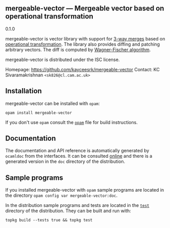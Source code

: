 mergeable-vector — Mergeable vector based on operational transformation
-------------------------------------------------------------------------------
0.1.0

mergeable-vector is vector library with support for [3-way
merges](https://en.wikipedia.org/wiki/Merge_(version_control)#Three-way_merge)
based on [operational
transformation](https://en.wikipedia.org/wiki/Operational_transformation). The
library also provides diffing and patching arbitrary vectors. The diff is
computed by [Wagner-Fischer
algorithm](https://en.wikipedia.org/wiki/Wagner%E2%80%93Fischer_algorithm).

mergeable-vector is distributed under the ISC license.

Homepage: https://github.com/kayceesrk/mergeable-vector
Contact: KC Sivaramakrishnan `<sk826@cl.cam.ac.uk>`

## Installation

mergeable-vector can be installed with `opam`:

    opam install mergeable-vector

If you don't use `opam` consult the [`opam`](opam) file for build
instructions.

## Documentation

The documentation and API reference is automatically generated by
`ocamldoc` from the interfaces. It can be consulted [online][doc]
and there is a generated version in the `doc` directory of the
distribution.

[doc]: http://kcsrk.info//mergeable-vector/doc

## Sample programs

If you installed mergeable-vector with `opam` sample programs are located in
the directory `opam config var mergeable-vector:doc`.

In the distribution sample programs and tests are located in the
[`test`](test) directory of the distribution. They can be built and run
with:

    topkg build --tests true && topkg test
